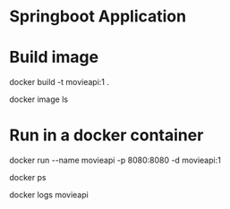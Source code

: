 # Springboot Application

# Build image

docker build -t movieapi:1 .
  
docker image ls

# Run in a docker container
docker run --name movieapi -p 8080:8080 -d movieapi:1

docker ps

docker logs movieapi 

